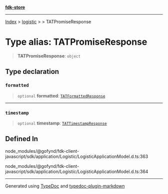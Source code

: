 [**fdk-store**](../../../README.md)
***

[Index](../../../API.md) > [logistic](../../README.md) > [<internal>](../README.md) > TATPromiseResponse

# Type alias: TATPromiseResponse

> **TATPromiseResponse**: `object`

## Type declaration

### `formatted`

> `optional` **formatted**: [`TATFormattedResponse`](type-alias.TATFormattedResponse.md)

***

### `timestamp`

> `optional` **timestamp**: [`TATTimestampResponse`](type-alias.TATTimestampResponse.md)

## Defined In

node\_modules/@gofynd/fdk-client-javascript/sdk/application/Logistic/LogisticApplicationModel.d.ts:363

node\_modules/@gofynd/fdk-client-javascript/sdk/application/Logistic/LogisticApplicationModel.d.ts:364

***
Generated using [TypeDoc](https://typedoc.org/) and [typedoc-plugin-markdown](https://www.npmjs.com/package/typedoc-plugin-markdown)
